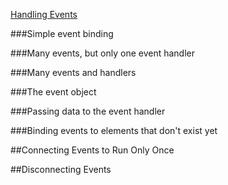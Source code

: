 ﻿[Handling Events](http://learn.jquery.com/events/handling-events/)

###Simple event binding


###Many events, but only one event handler


###Many events and handlers


###The event object


###Passing data to the event handler


###Binding events to elements that don't exist yet


##Connecting Events to Run Only Once


##Disconnecting Events
